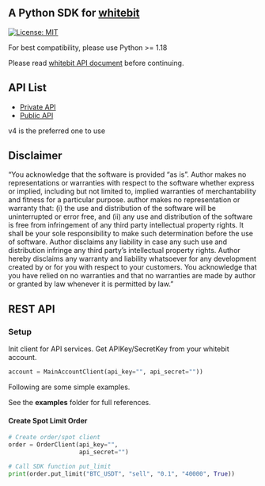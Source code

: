 ## A Python SDK for [whitebit](https://www.whitebit.com)
[![License: MIT](https://img.shields.io/badge/License-MIT-yellow.svg)](https://opensource.org/licenses/MIT)

For best compatibility, please use Python >= 1.18

Please read [whitebit API document](https://whitebit-exchange.github.io/api-docs/) before continuing.

## API List

- [Private API](https://whitebit-exchange.github.io/api-docs/docs/category/private)
- [Public API](https://whitebit-exchange.github.io/api-docs/docs/category/public)

v4 is the preferred one to use

## Disclaimer
“You acknowledge that the software is provided “as is”. Author makes no representations or warranties with respect to
the software whether express or implied, including but not limited to, implied warranties of merchantability and fitness
for a particular purpose. author makes no representation or warranty that: (i) the use and distribution of the software
will be uninterrupted or error free, and (ii) any use and distribution of the software is free from infringement of any
third party intellectual property rights. It shall be your sole responsibility to make such determination before the use
of software. Author disclaims any liability in case any such use and distribution infringe any third party’s
intellectual property rights. Author hereby disclaims any warranty and liability whatsoever for any development created
by or for you with respect to your customers. You acknowledge that you have relied on no warranties and that no
warranties are made by author or granted by law whenever it is permitted by law.”

## REST API

### Setup

Init client for API services. Get APIKey/SecretKey from your whitebit account.

```python
account = MainAccountClient(api_key="", api_secret=""))
```

Following are some simple examples.

See the **examples** folder for full references.

#### Create Spot Limit Order

```python
# Create order/spot client
order = OrderClient(api_key="",
                    api_secret="")

# Call SDK function put_limit
print(order.put_limit("BTC_USDT", "sell", "0.1", "40000", True))
```